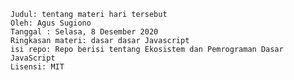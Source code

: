 
    Judul: tentang materi hari tersebut
    Oleh: Agus Sugiono
    Tanggal : Selasa, 8 Desember 2020
    Ringkasan materi: dasar dasar Javascript
    isi repo: Repo berisi tentang Ekosistem dan Pemrograman Dasar JavaScript
    Lisensi: MIT
